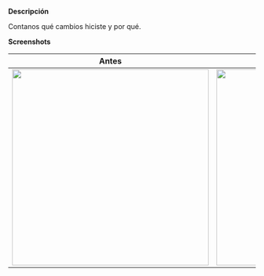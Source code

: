 **Descripción**

Contanos qué cambios hiciste y por qué.

**Screenshots**

| Antes | Después |
| -- | -- |
| <img height="400" src=""> | <img height="400" src=""> |
